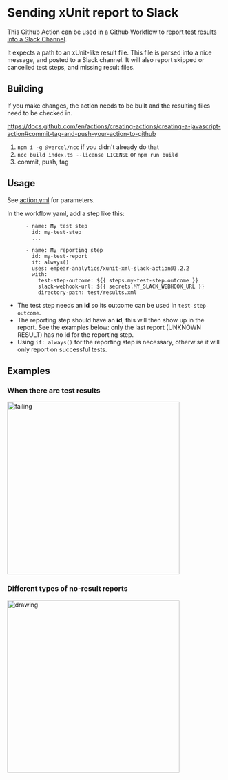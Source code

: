 # Sending xUnit report to Slack

This Github Action can be used in a Github Workflow to [report test results into a Slack Channel](https://api.slack.com/messaging/webhooks).

It expects a path to an xUnit-like result file. This file is parsed into a nice message, and posted to a Slack channel. It will also report skipped or cancelled test steps, and missing result files.

## Building

If you make changes, the action needs to be built and the resulting files need to be checked in.

https://docs.github.com/en/actions/creating-actions/creating-a-javascript-action#commit-tag-and-push-your-action-to-github

1. `npm i -g @vercel/ncc` if you didn't already do that
2. `ncc build index.ts --license LICENSE` or `npm run build`
3. commit, push, tag 

## Usage

See [action.yml](action.yml) for parameters.

In the workflow yaml, add a step like this:

```
      - name: My test step
        id: my-test-step
        ...
        
      - name: My reporting step
        id: my-test-report
        if: always()
        uses: empear-analytics/xunit-xml-slack-action@3.2.2
        with:
          test-step-outcome: ${{ steps.my-test-step.outcome }}
          slack-webhook-url: ${{ secrets.MY_SLACK_WEBHOOK_URL }}
          directory-path: test/results.xml
```
- The test step needs an **id** so its outcome can be used in `test-step-outcome`.
- The reporting step should have an **id**, this will then show up in the report. See the examples below: only the last report (UNKNOWN RESULT) has no id for the reporting step. 
- Using `if: always()` for the reporting step is necessary, otherwise it will only report on successful tests.

## Examples

### When there are test results

<img src="img_3.png" alt="failing" style="width:400px;"/>

### Different types of no-result reports

<img src="img_1.png" alt="drawing" style="width:400px;"/>



